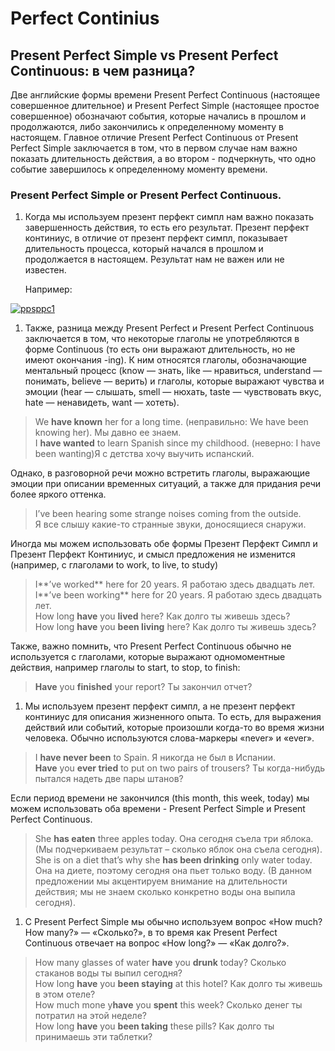 # Perfect Continius

## Present Perfect Simple vs Present Perfect Continuous: в чем разница?

Две английские формы времени Present Perfect Continuous (настоящее совершенное длительное) и Present Perfect Simple (настоящее простое совершенное) обозначают события, которые начались в прошлом и продолжаются, либо закончились к определенному моменту в настоящем. Главное отличие Present Perfect Continuous от Present Perfect Simple заключается в том, что в первом случае нам важно показать длительность действия, а во втором - подчеркнуть, что одно событие завершилось к определенному моменту времени.

### Present Perfect Simple or Present Perfect Continuous.

1.  Когда мы используем презент перфект симпл нам важно показать завершенность действия, то есть его результат. Презент перфект континиус, в отличие от презент перфект симпл, показывает длительность процесса, который начался в прошлом и продолжается в настоящем. Результат нам не важен или не известен. &#x20;

    Например:

[![ppsppc1](https://puzzle-english.com/wp-content/uploads/ppsppc1.jpg)](https://puzzle-english.com/wp-content/uploads/ppsppc1.jpg)

1. Также, разница между Present Perfect и Present Perfect Continuous заключается в том, что некоторые глаголы не употребляются в форме Continuous (то есть они выражают длительность, но не имеют окончания -ing). К ним относятся глаголы, обозначающие ментальный процесс (know — знать, like — нравиться, understand — понимать, believe — верить) и глаголы, которые выражают чувства и эмоции (hear — слышать, smell — нюхать, taste — чувствовать вкус, hate — ненавидеть, want — хотеть).

> We **have known** her for a long time. (неправильно: We have been knowing her). Мы давно ее знаем.\
> I **have wanted** to learn Spanish since my childhood. (неверно: I have been wanting)Я с детства хочу выучить испанский.

Однако, в разговорной речи можно встретить глаголы, выражающие эмоции при описании временных ситуаций, а также для придания речи более яркого оттенка.

> I’ve been hearing some strange noises coming from the outside.\
> Я все слышу какие-то странные звуки, доносящиеся снаружи.

Иногда мы можем использовать обе формы Презент Перфект Симпл и Презент Перфект Континиус, и смысл предложения не изменится (например, с глаголами to work, to live, to study)

> I**’ve worked** here for 20 years. Я работаю здесь двадцать лет.\
> I**’ve been working** here for 20 years. Я работаю здесь двадцать лет.\
> How long **have** you **lived** here? Как долго ты живешь здесь?\
> How long **have** you **been living** here? Как долго ты живешь здесь?

Также, важно помнить, что Present Perfect Continuous обычно не используется с глаголами, которые выражают одномоментные действия, например глаголы to start, to stop, to finish:

> **Have** you **finished** your report? Ты закончил отчет?

1. Мы используем презент перфект симпл, а не презент перфект континиус для описания жизненного опыта. То есть, для выражения действий или событий, которые произошли когда-то во время жизни человека. Обычно используются слова-маркеры «never» и «ever».

> I **have never been** to Spain. Я никогда не был в Испании.\
> **Have** you **ever tried** to put on two pairs of trousers? Ты когда-нибудь пытался надеть две пары штанов?

Если период времени не закончился (this month, this week, today) мы можем использовать оба времени - Present Perfect Simple и Present Perfect Continuous.

> She **has eaten** three apples today. Она сегодня съела три яблока. (Мы подчеркиваем результат – сколько яблок она съела сегодня).\
> She is on a diet that’s why she **has been drinking** only water today. Она на диете, поэтому сегодня она пьет только воду. (В данном предложении мы акцентируем внимание на длительности действия; мы не знаем сколько конкретно воды она выпила сегодня).

1. C Present Perfect Simple мы обычно используем вопрос «How much? How many?» — «Сколько?», в то время как Present Perfect Continuous отвечает на вопрос «How long?» — «Как долго?».

> How many glasses of water **have** you **drunk** today? Сколько стаканов воды ты выпил сегодня?\
> How long **have** you **been staying** at this hotel? Как долго ты живешь в этом отеле?\
> How much mone y**have** you **spent** this week? Сколько денег ты потратил на этой неделе?\
> How long **have** you **been taking** these pills? Как долго ты принимаешь эти таблетки?
